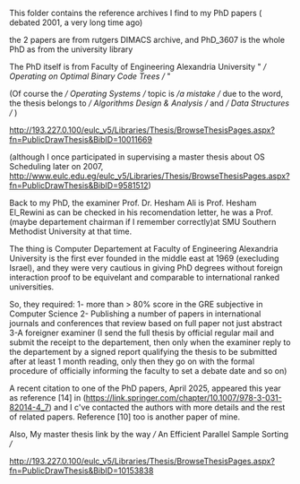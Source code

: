 This folder contains the reference archives I find to my PhD papers ( debated 2001, a very long time ago)

the 2 papers are from rutgers DIMACS archive, and PhD_3607 is the whole PhD as from the university library

The PhD itself is from Faculty of Engineering Alexandria University " */ Operating on Optimal Binary Code Trees /* "

(Of course the */ Operating Systems /* topic is */a mistake /* due to the word, the thesis belongs to */ Algorithms Design & Analysis /* and */ Data Structures /* )

http://193.227.0.100/eulc_v5/Libraries/Thesis/BrowseThesisPages.aspx?fn=PublicDrawThesis&BibID=10011669

(although I once participated in supervising a master thesis about OS Scheduling later on 2007, http://www.eulc.edu.eg/eulc_v5/Libraries/Thesis/BrowseThesisPages.aspx?fn=PublicDrawThesis&BibID=9581512)


Back to my PhD, the examiner Prof. Dr. Hesham Ali is Prof. Hesham El_Rewini as can be checked in his recomendation letter, he was a Prof. (maybe departement chairman if I remember correctly)at SMU Southern Methodist University at that time. 

The thing is Computer Departement at Faculty of Engineering Alexandria University is the first ever founded in the middle east at 1969 (execluding Israel), and they were very cautious in giving PhD degrees without foreign interaction proof to be equivelant and comparable to international ranked universities.

So, they required:
1- more than > 80% score in the GRE subjective in Computer Science
2- Publishing a number of papers in international journals and conferences that review based on full paper not just abstract
3-A foreigner examiner (I send the full thesis by official regular mail and submit the receipt to the departement, then only when the examiner reply to the departement by a signed report qualifying the thesis to be submitted after at least 1 month reading, only then they go on with the formal procedure of officially informing the faculty to set a debate date and so on)

A recent citation to one of the PhD papers, April 2025, appeared this year as reference [14] in (https://link.springer.com/chapter/10.1007/978-3-031-82014-4_7) and I c've contacted the authors with more details and the rest of related papers. Reference [10] too is another paper of mine.

Also, My master thesis link by the way  */* An Efficient Parallel Sample Sorting */*

http://193.227.0.100/eulc_v5/Libraries/Thesis/BrowseThesisPages.aspx?fn=PublicDrawThesis&BibID=10153838
